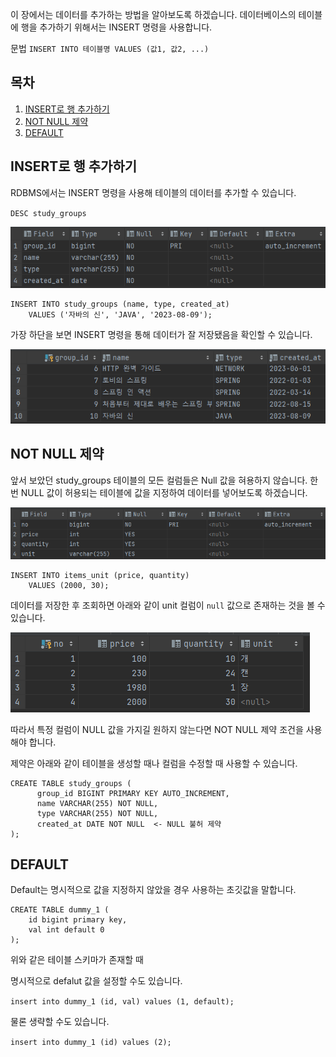 이 장에서는 데이터를 추가하는 방법을 알아보도록 하겠습니다. 데이터베이스의 테이블에 행을 추가하기 위해서는 INSERT 명령을 사용합니다.

문법
`INSERT INTO 테이블명 VALUES (값1, 값2, ...)`

## 목차

1. [INSERT로 행 추가하기](https://github.com/JxxHxxx/TIL/blob/master/database/SQL%20%EC%B2%AB%EA%B1%B8%EC%9D%8C/4%EC%9E%A5%20%EB%8D%B0%EC%9D%B4%ED%84%B0%20%EC%B6%94%EA%B0%80%2C%20%EC%82%AD%EC%A0%9C%2C%20%EA%B0%B1%EC%8B%A0/(3)%20%ED%96%89%20%EC%B6%94%EA%B0%80%ED%95%98%EA%B8%B0%20-%20INSERT.md#insert%EB%A1%9C-%ED%96%89-%EC%B6%94%EA%B0%80%ED%95%98%EA%B8%B0)
2. [NOT NULL 제약](https://github.com/JxxHxxx/TIL/blob/master/database/SQL%20%EC%B2%AB%EA%B1%B8%EC%9D%8C/4%EC%9E%A5%20%EB%8D%B0%EC%9D%B4%ED%84%B0%20%EC%B6%94%EA%B0%80%2C%20%EC%82%AD%EC%A0%9C%2C%20%EA%B0%B1%EC%8B%A0/(3)%20%ED%96%89%20%EC%B6%94%EA%B0%80%ED%95%98%EA%B8%B0%20-%20INSERT.md#not-null-%EC%A0%9C%EC%95%BD)
3. [DEFAULT](https://github.com/JxxHxxx/TIL/blob/master/database/SQL%20%EC%B2%AB%EA%B1%B8%EC%9D%8C/4%EC%9E%A5%20%EB%8D%B0%EC%9D%B4%ED%84%B0%20%EC%B6%94%EA%B0%80%2C%20%EC%82%AD%EC%A0%9C%2C%20%EA%B0%B1%EC%8B%A0/(3)%20%ED%96%89%20%EC%B6%94%EA%B0%80%ED%95%98%EA%B8%B0%20-%20INSERT.md#default)

## INSERT로 행 추가하기

RDBMS에서는 INSERT 명령을 사용해 테이블의 데이터를 추가할 수 있습니다.

`DESC study_groups`

![[Pasted image 20230809222938.png]](https://github.com/JxxHxxx/TIL/blob/master/database/SQL%20%EC%B2%AB%EA%B1%B8%EC%9D%8C/4%EC%9E%A5%20%EB%8D%B0%EC%9D%B4%ED%84%B0%20%EC%B6%94%EA%B0%80%2C%20%EC%82%AD%EC%A0%9C%2C%20%EA%B0%B1%EC%8B%A0/Pasted%20image%2020230809222938.png)


```
INSERT INTO study_groups (name, type, created_at)  
    VALUES ('자바의 신', 'JAVA', '2023-08-09');
```


가장 하단을 보면 INSERT 명령을 통해 데이터가 잘 저장됐음을 확인할 수 있습니다.

![[Pasted image 20230809223228.png]](https://github.com/JxxHxxx/TIL/blob/master/database/SQL%20%EC%B2%AB%EA%B1%B8%EC%9D%8C/4%EC%9E%A5%20%EB%8D%B0%EC%9D%B4%ED%84%B0%20%EC%B6%94%EA%B0%80%2C%20%EC%82%AD%EC%A0%9C%2C%20%EA%B0%B1%EC%8B%A0/Pasted%20image%2020230809223228.png)


## NOT NULL 제약


앞서 보았던 study_groups 테이블의 모든 컬럼들은 Null 값을 혀용하지 않습니다. 한 번 NULL 값이 허용되는 테이블에 값을 지정하여 데이터를 넣어보도록 하겠습니다.

![[Pasted image 20230809223532.png]](https://github.com/JxxHxxx/TIL/blob/master/database/SQL%20%EC%B2%AB%EA%B1%B8%EC%9D%8C/4%EC%9E%A5%20%EB%8D%B0%EC%9D%B4%ED%84%B0%20%EC%B6%94%EA%B0%80%2C%20%EC%82%AD%EC%A0%9C%2C%20%EA%B0%B1%EC%8B%A0/Pasted%20image%2020230809223532.png)


```
INSERT INTO items_unit (price, quantity)  
    VALUES (2000, 30);
```

데이터를 저장한 후 조회하면 아래와 같이 unit 컬럼이 `null` 값으로 존재하는 것을 볼 수 있습니다.

![[Pasted image 20230809223630.png]](https://github.com/JxxHxxx/TIL/blob/master/database/SQL%20%EC%B2%AB%EA%B1%B8%EC%9D%8C/4%EC%9E%A5%20%EB%8D%B0%EC%9D%B4%ED%84%B0%20%EC%B6%94%EA%B0%80%2C%20%EC%82%AD%EC%A0%9C%2C%20%EA%B0%B1%EC%8B%A0/Pasted%20image%2020230809223630.png)


따라서 특정 컬럼이 NULL 값을 가지길 원하지 않는다면 NOT NULL 제약 조건을 사용해야 합니다.

제약은 아래와 같이 테이블을 생성할 때나 컬럼을 수정할 때 사용할 수 있습니다.

```
CREATE TABLE study_groups (  
      group_id BIGINT PRIMARY KEY AUTO_INCREMENT,  
      name VARCHAR(255) NOT NULL,  
      type VARCHAR(255) NOT NULL,  
      created_at DATE NOT NULL  <- NULL 불허 제약
);
```


## DEFAULT

Default는 명시적으로 값을 지정하지 않았을 경우 사용하는 초깃값을 말합니다.

```
CREATE TABLE dummy_1 (  
    id bigint primary key,  
    val int default 0  
);
```

위와 같은 테이블 스키마가 존재할 때

명시적으로 defalut 값을 설정할 수도 있습니다.

`insert into dummy_1 (id, val) values (1, default);` 

물론 생략할 수도 있습니다.

`insert into dummy_1 (id) values (2);`
